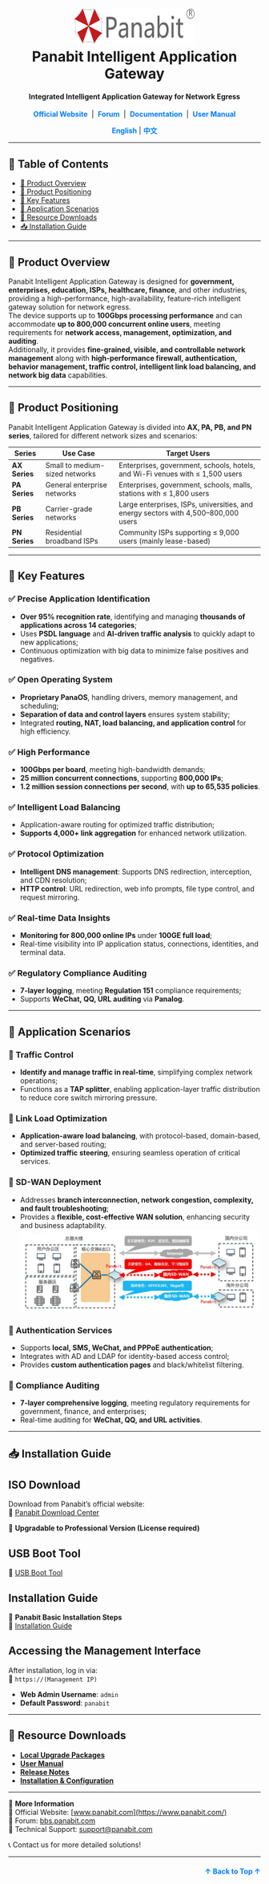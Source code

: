 <a name="readme-top"></a>
<h1 align="center">
  <img src="Assets/Panabit.png" alt="Panabit" width="240" height="72">
  <br>
  Panabit Intelligent Application Gateway
</h1>
<h4 align="center">Integrated Intelligent Application Gateway for Network Egress</h4>

<div align="center">
  <a href="https://www.panabit.com/" style="color: #007bff; text-decoration: none; font-weight: bold;">Official Website</a> &nbsp;|&nbsp;
  <a href="https://bbs.panabit.com/" style="color: #007bff; text-decoration: none; font-weight: bold;">Forum</a> &nbsp;|&nbsp;
  <a href="Config/English Version" style="color: #007bff; text-decoration: none; font-weight: bold;">Documentation</a> &nbsp;|&nbsp;
  <a href="Guide" style="color: #007bff; text-decoration: none; font-weight: bold;">User Manual</a>
</div>

<p align="center">
  <span style="color: #007bff; font-weight: bold;">English</span> | <a href="README.md" style="color: #007bff; text-decoration: none; font-weight: bold;">中文</a>
</p>

---

## 📖 Table of Contents
- [📌 Product Overview](#-product-overview)
- [🔹 Product Positioning](#-product-positioning)
- [🚀 Key Features](#-key-features)
- [🎯 Application Scenarios](#-application-scenarios)
- [📂 Resource Downloads](#-resource-downloads)
- [📥 Installation Guide](#-installation-guide)

---

## 📌 Product Overview
Panabit Intelligent Application Gateway is designed for **government, enterprises, education, ISPs, healthcare, finance**, and other industries, providing a high-performance, high-availability, feature-rich intelligent gateway solution for network egress.  
The device supports up to **100Gbps processing performance** and can accommodate **up to 800,000 concurrent online users**, meeting requirements for **network access, management, optimization, and auditing**.  
Additionally, it provides **fine-grained, visible, and controllable network management** along with **high-performance firewall, authentication, behavior management, traffic control, intelligent link load balancing, and network big data** capabilities.

---

## 🔹 Product Positioning
Panabit Intelligent Application Gateway is divided into **AX, PA, PB, and PN series**, tailored for different network sizes and scenarios:

| **Series**   | **Use Case**             | **Target Users**                                                     |
|-------------|-------------------------|----------------------------------------------------------------------|
| **AX Series** | Small to medium-sized networks | Enterprises, government, schools, hotels, and Wi-Fi venues with ≤ 1,500 users |
| **PA Series** | General enterprise networks | Enterprises, government, schools, malls, stations with ≤ 1,800 users |
| **PB Series** | Carrier-grade networks | Large enterprises, ISPs, universities, and energy sectors with 4,500–800,000 users |
| **PN Series** | Residential broadband ISPs | Community ISPs supporting ≤ 9,000 users (mainly lease-based) |

---

## 🚀 Key Features

### ✅ Precise Application Identification
- **Over 95% recognition rate**, identifying and managing **thousands of applications across 14 categories**;
- Uses **PSDL language** and **AI-driven traffic analysis** to quickly adapt to new applications;
- Continuous optimization with big data to minimize false positives and negatives.

### ✅ Open Operating System
- **Proprietary PanaOS**, handling drivers, memory management, and scheduling;
- **Separation of data and control layers** ensures system stability;
- Integrated **routing, NAT, load balancing, and application control** for high efficiency.

### ✅ High Performance
- **100Gbps per board**, meeting high-bandwidth demands;
- **25 million concurrent connections**, supporting **800,000 IPs**;
- **1.2 million session connections per second**, with **up to 65,535 policies**.

### ✅ Intelligent Load Balancing
- Application-aware routing for optimized traffic distribution;
- **Supports 4,000+ link aggregation** for enhanced network utilization.

### ✅ Protocol Optimization
- **Intelligent DNS management**: Supports DNS redirection, interception, and CDN resolution;
- **HTTP control**: URL redirection, web info prompts, file type control, and request mirroring.

### ✅ Real-time Data Insights
- **Monitoring for 800,000 online IPs** under **100GE full load**;
- Real-time visibility into IP application status, connections, identities, and terminal data.

### ✅ Regulatory Compliance Auditing
- **7-layer logging**, meeting **Regulation 151** compliance requirements;
- Supports **WeChat, QQ, URL auditing** via **Panalog**.

---

## 🎯 Application Scenarios

### 📌 Traffic Control
- **Identify and manage traffic in real-time**, simplifying complex network operations;
- Functions as a **TAP splitter**, enabling application-layer traffic distribution to reduce core switch mirroring pressure.

### 📌 Link Load Optimization
- **Application-aware load balancing**, with protocol-based, domain-based, and server-based routing;
- **Optimized traffic steering**, ensuring seamless operation of critical services.

### 📌 SD-WAN Deployment
- Addresses **branch interconnection, network congestion, complexity, and fault troubleshooting**;
- Provides a **flexible, cost-effective WAN solution**, enhancing security and business adaptability.  
  ![SD-WAN](Assets/SD-WAN.png)

### 📌 Authentication Services
- Supports **local, SMS, WeChat, and PPPoE authentication**;
- Integrates with AD and LDAP for identity-based access control;
- Provides **custom authentication pages** and black/whitelist filtering.

### 📌 Compliance Auditing
- **7-layer comprehensive logging**, meeting regulatory requirements for government, finance, and enterprises;
- Real-time auditing for **WeChat, QQ, and URL activities**.

---

## 📥 Installation Guide
## ISO Download
Download from Panabit’s official website:  
🔗 [Panabit Download Center](https://www.panabit.com/download)

📌 **Upgradable to Professional Version (License required)**

## USB Boot Tool
🔗 [USB Boot Tool](http://bbs.panabit.com/thread-11407-1-1.html)

## Installation Guide
📖 **Panabit Basic Installation Steps**  
🔗 [Installation Guide](https://bbs.panabit.com/thread-23842-1-1.html)

## Accessing the Management Interface
After installation, log in via:  
🔗 `https://(Management IP)`  

- **Web Admin Username**: `admin`
- **Default Password**: `panabit`

---

## 📂 Resource Downloads

- **[Local Upgrade Packages](package/)**  
- **[User Manual](Guide/)**  
- **[Release Notes](Guide/)**  
- **[Installation & Configuration](Config/)**  

---

📢 **More Information**  
🔗 Official Website: [www.panabit.com](https://www.panabit.com/)  
🔗 Forum: [bbs.panabit.com](https://bbs.panabit.com/)  
🔗 Technical Support: support@panabit.com

📞 Contact us for more detailed solutions!

---

<p align="right" style="font-size: 14px; color: #555; margin-top: 20px;">
  <a href="#readme-top" style="text-decoration: none; color: #007bff; font-weight: bold;">↑ Back to Top ↑</a>
</p>

